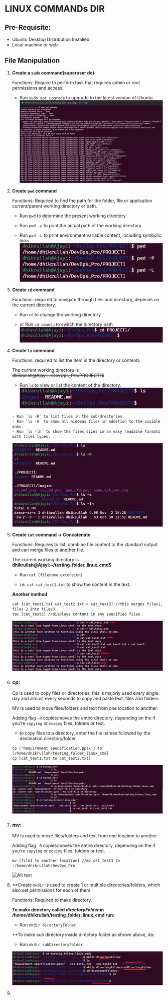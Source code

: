 # LINUX COMMANDs DIR

## Pre-Requisite:

- Ubuntu Desktop Distribution Installed
- Local machine or web

## File Manipulation

1.  **Create a `sudo` command(superuser do)**
    
    Functions: Require to perform task that requires admin or root permissions and access.

    - Run `sudo apt upgrade` to upgrade to the latest version of Ubuntu.
    ![Alt text](./Images/sudo_apt_cmd.png)

2.  **Create `pwd` command**

    Functions: Required to find the path for the folder, file or application current/parent working directory or path.

    - Run `pwd` to determine the present working directory.

    - Run `pwd -p` to print the actual path of the working directory

    - Run `pwd -L` to print environment variable content, including symbolic links
    ![Alt text](./Images/pwd_cmd.png)

3.  **Create `cd` command**

    Functions: required to navigate through files and directory, depends on the current directory.

    - Run `cd` to change the working directory

    - or Run `cd ubuntu` to switch the directory path
    ![Alt text](./Images/cd_cmd.png)

4. **Create `ls` command**

    Functions: required to list the item in the directory or contents

    The current working directoru is ~~dhikrullah@Ajayi:~/DevOps_Pro/PROJECT1$~~

    - Run `ls` to view or list the content of the directory.
    ![Alt text](./Images/ls_cmd.png)

    ```console
    - Run `ls -R` to list files in the sub-drectories
    - Run `ls -A` to show all hiddens files in addition to the visible ones.
    - Run `ls -lh` to show the files sizes in an easy readable formats with files types.
    ```
    ![Alt text](./Images/ls_extensions.png)

5. **Create `cat` command -> Concatenate**

    Functions: Requires to list, combine file content to the standard output and can merge files to another file.

    The current working directory is __dhikrullah@Ajayi:~/testing_folder_linux_cmd$__

    - Run `cat (filename.extension)`

    - i.e. `cat cat_test1.txt` to show the content in the text.

    __Another method__

    ```console
    cat [cat_test1.txt cat_test2.txt > cat_test3] //this merges files1, files 2 into files3.
    tac [cat_test3] //displays content in any specified files.
    ```
    ![Alt text](./Images/cat_cmd.png)

6.  ### **cp**:
    Cp is used to copy files or directories, this is majorly used every single day and almost every seconds to copy and paste text, files and folders.

    MV is used to move files/folders and text from one location to another.

    Adding flag `-R` copies/moves the entire directory, depending on the if you're `copying` or `moving` files, folders or text.

    - to copy files to a directory, enter the file names followed by the destination directory/folder.
    
    ```console
    cp ['Requirement specification.pptx'] to [/home/dhikrullah/testing_folder_linux_cmd]
    cp [cat_test1.txt to cat_test2.txt]
    ```
    ![Alt text](./Images/cp_cmd.png)

7.  ### **mv**:
    MV is used to move files/folders and text from one location to another.

    Adding flag `-R` copies/moves the entire directory, depending on the if you're `copying` or `moving` files, folders or text.

    ```console
    mv [file1 to another location] //mv cat_test3 to :/home/dhikrullah/DevOps_Pro
    ```
    ![Alt text](./Images/mv_png.png)

8.  **Create `mkdir` is used to create 1 or multiple directories/folders, which also set permissions for each of them

    Functions: Required to make directory.

    **To make directory called *directoryFolder* in  /home/dhikrullah/testing_folder_linux_cmd run:**
    
    - Run `mkdir directoryFolder`
    
    **To make sub directory inside directory folder as shown above, do:
    - Run `mkdir subDirectoryFolder`

    ![Alt text](./Images/mkdir_cmd.png)

9. 